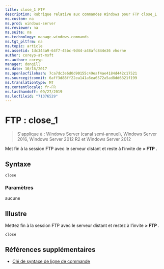 ```yaml
---
title: close_1 FTP
description: Rubrique relative aux commandes Windows pour FTP close_1
ms.custom: na
ms.prod: windows-server
ms.reviewer: na
ms.suite: na
ms.technology: manage-windows-commands
ms.tgt_pltfrm: na
ms.topic: article
ms.assetid: 1dc344a9-64f7-45bc-9d44-a48afc844e36 vhorne
author: coreyp-at-msft
ms.author: coreyp
manager: dongill
ms.date: 10/16/2017
ms.openlocfilehash: 7ca7dc3e6d0d90155c49eaf4ae4184d442c17521
ms.sourcegitcommit: 6aff3d88ff22ea141a6ea6572a5ad8dd6321f199
ms.translationtype: MT
ms.contentlocale: fr-FR
ms.lasthandoff: 09/27/2019
ms.locfileid: "71376529"
---
```

# <a name="ftp-close_1"></a>FTP : close_1

>S'applique à : Windows Server (canal semi-annuel), Windows Server 2016, Windows Server 2012 R2 et Windows Server 2012

Met fin à la session FTP avec le serveur distant et reste à l’invite de **> FTP** .   
## <a name="syntax"></a>Syntaxe  
```  
close  
```  
### <a name="parameters"></a>Paramètres  
aucune  
## <a name="BKMK_Examples"></a>Illustre  
Mettez fin à la session FTP avec le serveur distant et restez à l’invite **> FTP** .  
```  
close  
```  
## <a name="additional-references"></a>Références supplémentaires  
-   [Clé de syntaxe de ligne de commande](command-line-syntax-key.md)  
